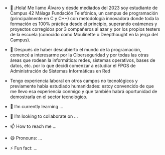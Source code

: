 - 👋 ¡Hola! Me llamo Álvaro y desde mediados del 2023 soy estudiante de Campus 42 Málaga Fundación Telefónica,
 un campus de programación (principalmente en C y C++) con metodología innovadora donde toda la formación es
 100% práctica desde el principio, superando exámenes y proyectos corregidos por 3 compañeros al azar y por
 los propios testers de la escuela (conocido como Moulinette o Deepthought en la jerga del Campus).

- 👀 Después de haber descubierto el mundo de la programación, comencé a interesarme por la Ciberseguridad y por
  todas las otras áreas que rodean la informática: redes, sistemas operativos, bases de datos, etc.  por lo que
  decidí comenzar a estudiar el FPGS de Administración de Sistemas Informáticas en Red
  
- Tengo experiencia laboral en otros campos no tecnológicos y previamente había estudiado humanidades: estoy
  convencido de que me llevo esa experiencia conmigo y que también habrá oportunidad de demostrarla en el sector
  tecnológico.
  
- 🌱 I’m currently learning ...
- 💞️ I’m looking to collaborate on ...
- 📫 How to reach me ...
- 😄 Pronouns: ...
- ⚡ Fun fact: ...

<!---
alvapari/alvapari is a ✨ special ✨ repository because its `README.md` (this file) appears on your GitHub profile.
You can click the Preview link to take a look at your changes.
--->
